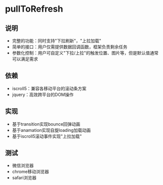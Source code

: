 # pullToRefresh

## 说明
* 完整的功能：同时支持"下拉刷新"，"上拉加载"
* 简单的接口：用户仅需提供数据回调函数，框架负责剩余任务
* 参数化控制：用户可自定义"下拉/上拉"的触发位置、图片等，但是默认值通常可以满足需求
 
## 依赖
* iscroll5：兼容各移动平台的滚动条方案
* jquery：高效跨平台的DOM操作

## 实现
* 基于transition实现bounce回弹动画
* 基于anamation实现自旋loading加载动画
* 基于iscroll5滚动事件实现"上拉加载"

## 测试
* 微信浏览器
* chrome移动浏览器
* safari浏览器
